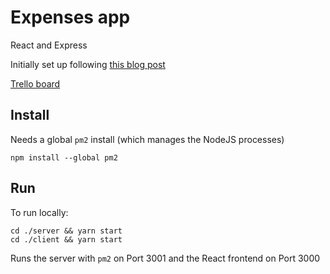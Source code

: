 # Expenses app

React and Express

Initially set up following [this blog post](https://daveceddia.com/create-react-app-express-backend/)

[Trello board](https://trello.com/b/3KRyg5LT/programming-expenses-app)

## Install

Needs a global `pm2` install (which manages the NodeJS processes)

```
npm install --global pm2
```

## Run

To run locally:

```
cd ./server && yarn start
cd ./client && yarn start
```

Runs the server with `pm2` on Port 3001 and the React frontend on Port 3000
